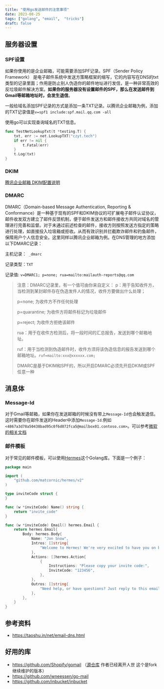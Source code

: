 ```yaml
---
title: "使用go发送邮件的注意事项"
date: 2023-08-25
tags: ["golang", "email",  "tricks"]
draft: false
---
```


## 服务器设置

### SPF设置

如果你使用的是企业邮箱，可能需要添加SPF记录。SPF（Sender Policy Framework） 是电子邮件系统中发送方策略框架的缩写，它的内容写在DNS的txt类型的记录里面；作用是防止别人伪造你的邮件地址进行发信，是一种非常高效的反垃圾邮件解决方案。**如果你的服务器没有设置邮件的SPF，那么在发送邮件到Gmail等邮箱地址时，会发生退信**。

一般给域名添加SPF记录的方式是添加一条TXT记录。以腾讯企业邮箱为例，添加的TXT记录值是`v=spf1 include:spf.mail.qq.com -all`

使用go可以实现查询域名的TXT信息。

```go
func TestNetLookupTxt(t *testing.T) {
	txt, err := net.LookupTXT("czyt.tech")
	if err != nil {
		t.Fatal(err)
	}
	t.Log(txt)
}
```
### DKIM

[腾讯企业邮箱 DKIM配置说明](https://open.work.weixin.qq.com/help2/pc/19647?person_id=1)

### DMARC

 DMARC（Domain-based Message Authentication, Reporting & Conformance）是一种基于现有的SPF和DKIM协议的可扩展电子邮件认证协议，邮件收发双方建立了邮件反馈机制，便于邮件发送方和邮件接收方共同对域名的管理进行完善和监督。对于未通过前述检查的邮件，接收方则按照发送方指定的策略进行处理，如直接投入垃圾箱或拒收。从而有效识别并拦截欺诈邮件和钓鱼邮件，保障用户个人信息安全。这里同样以腾讯企业邮箱为例。在DNS管理的地方添加以下DMARC记录：

主机记录：` _dmarc`

记录类型：`TXT`

记录值: `v=DMARC1; p=none; rua=mailto:mailauth-reports@qq.com`

> 注意：DMARC记录里，有一个值可由你来自定义：
> p：用于告知收件方，当检测到某封邮件存在伪造发件人的情况，收件方要做出什么处理；
>
> p=none; 为收件方不作任何处理
>
> p=quarantine; 为收件方将邮件标记为垃圾邮件
>
> p=reject; 为收件方拒绝该邮件
>
> rua：用于在收件方检测后，将一段时间的汇总报告，发送到哪个邮箱地址。
>
> ruf：用于当检测到伪造邮件时，收件方须将该伪造信息的报告发送到哪个邮箱地址。`ruf=mailto:xxx@xxxxxx.com;`
>
> DMARC是基于DKIM和SPF的，所以开启DMARC必须先开启DKIM或SPF任意一种

## 消息体

### Message-Id

对于Gmail等邮箱，如果你在发送邮箱的时候没有带上`Message-Id`也会触发退信。这时需要你在邮件发送的Header中添加`Message-Id`.例如`<4867a3d78a50438bad95c0f6d072fca5@mailbox01.contoso.com>`。可以参考[微软的相关文档](https://learn.microsoft.com/zh-cn/exchange/mail-flow/transport-logs/message-tracking?view=exchserver-2019)

### 邮件模板

对于常见的邮件模板，可以使用[Hermes](https://github.com/matcornic/hermes)这个Golang库。下面是一个例子：

```go
package main

import (
	"github.com/matcornic/hermes/v2"
)

type inviteCode struct {
}

func (w *inviteCode) Name() string {
	return "invite_code"
}

func (w *inviteCode) Email() hermes.Email {
	return hermes.Email{
		Body: hermes.Body{
			Name: "Jon Snow",
			Intros: []string{
				"Welcome to Hermes! We're very excited to have you on board.",
			},
			Actions: []hermes.Action{
				{
					Instructions: "Please copy your invite code:",
					InviteCode: "123456",
				},
			},
			Outros: []string{
				"Need help, or have questions? Just reply to this email, we'd love to help.",
			},
		},
	}
}
```

## 参考资料

+ https://taoshu.in/net/email-dns.html

## 好用的库

+ https://github.com/Shopify/gomail （[源仓库](https://github.com/go-gomail/gomail) 作者已经离开人世 这个是fork继续维护的版本）
+ https://github.com/wneessen/go-mail
+ https://github.com/inbucket/inbucket